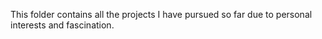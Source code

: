 This folder contains all the projects I have pursued so far due to personal interests and fascination.
